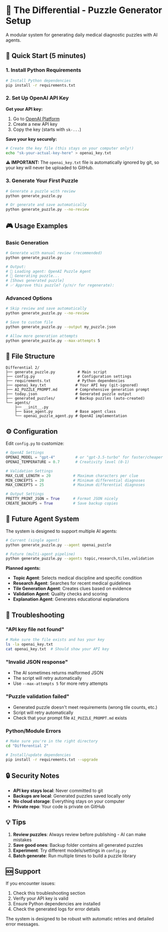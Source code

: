 # 🧬 The Differential - Puzzle Generator Setup

A modular system for generating daily medical diagnostic puzzles with AI agents.

## 🚀 Quick Start (5 minutes)

### 1. Install Python Requirements

```bash
# Install Python dependencies
pip install -r requirements.txt
```

### 2. Set Up OpenAI API Key

**Get your API key:**
1. Go to [OpenAI Platform](https://platform.openai.com/api-keys)
2. Create a new API key
3. Copy the key (starts with `sk-...`)

**Save your key securely:**
```bash
# Create the key file (this stays on your computer only!)
echo "sk-your-actual-key-here" > openai_key.txt
```

**⚠️ IMPORTANT:** The `openai_key.txt` file is automatically ignored by git, so your key will never be uploaded to GitHub.

### 3. Generate Your First Puzzle

```bash
# Generate a puzzle with review
python generate_puzzle.py

# Or generate and save automatically
python generate_puzzle.py --no-review
```

## 🎮 Usage Examples

### Basic Generation
```bash
# Generate with manual review (recommended)
python generate_puzzle.py

# Output:
# 🧠 Loading agent: OpenAI Puzzle Agent
# 🎯 Generating puzzle...
# [Shows generated puzzle]
# ✅ Approve this puzzle? (y/n/r for regenerate):
```

### Advanced Options
```bash
# Skip review and save automatically
python generate_puzzle.py --no-review

# Save to custom file
python generate_puzzle.py --output my_puzzle.json

# Allow more generation attempts
python generate_puzzle.py --max-attempts 5
```

## 📁 File Structure

```
Differential 2/
├── generate_puzzle.py          # Main script
├── config.py                   # Configuration settings
├── requirements.txt            # Python dependencies
├── openai_key.txt             # Your API key (git-ignored)
├── AI_PUZZLE_PROMPT.md        # Comprehensive generation prompt
├── today.json                 # Generated puzzle output
├── generated_puzzles/         # Backup puzzles (auto-created)
└── agents/
    ├── __init__.py
    ├── base_agent.py          # Base agent class
    └── openai_puzzle_agent.py # OpenAI implementation
```

## ⚙️ Configuration

Edit `config.py` to customize:

```python
# OpenAI Settings
OPENAI_MODEL = "gpt-4"         # or "gpt-3.5-turbo" for faster/cheaper
OPENAI_TEMPERATURE = 0.7       # Creativity level (0-1)

# Validation Settings
MAX_CLUE_LENGTH = 20          # Maximum characters per clue
MIN_CONCEPTS = 20             # Minimum differential diagnoses
MAX_CONCEPTS = 25             # Maximum differential diagnoses

# Output Settings
PRETTY_PRINT_JSON = True      # Format JSON nicely
CREATE_BACKUPS = True         # Save backup copies
```

## 🧠 Future Agent System

The system is designed to support multiple AI agents:

```bash
# Current (single agent)
python generate_puzzle.py --agent openai_puzzle

# Future (multi-agent pipeline)
python generate_puzzle.py --agents topic,research,tiles,validation
```

**Planned agents:**
- **Topic Agent**: Selects medical discipline and specific condition
- **Research Agent**: Searches for recent medical guidelines
- **Tile Generation Agent**: Creates clues based on evidence
- **Validation Agent**: Quality checks and scoring
- **Explanation Agent**: Generates educational explanations

## 🔧 Troubleshooting

### "API key file not found"
```bash
# Make sure the file exists and has your key
ls -la openai_key.txt
cat openai_key.txt  # Should show your API key
```

### "Invalid JSON response"
- The AI sometimes returns malformed JSON
- The script will retry automatically
- Use `--max-attempts 5` for more retry attempts

### "Puzzle validation failed"
- Generated puzzle doesn't meet requirements (wrong tile counts, etc.)
- Script will retry automatically
- Check that your prompt file `AI_PUZZLE_PROMPT.md` exists

### Python/Module Errors
```bash
# Make sure you're in the right directory
cd "Differential 2"

# Install/update dependencies
pip install -r requirements.txt --upgrade
```

## 🔒 Security Notes

- **API key stays local**: Never committed to git
- **Backups are local**: Generated puzzles saved locally only
- **No cloud storage**: Everything stays on your computer
- **Private repo**: Your code is private on GitHub

## 💡 Tips

1. **Review puzzles**: Always review before publishing - AI can make mistakes
2. **Save good ones**: Backup folder contains all generated puzzles
3. **Experiment**: Try different models/settings in `config.py`
4. **Batch generate**: Run multiple times to build a puzzle library

## 🆘 Support

If you encounter issues:
1. Check this troubleshooting section
2. Verify your API key is valid
3. Ensure Python dependencies are installed
4. Check the generated logs for error details

The system is designed to be robust with automatic retries and detailed error messages.